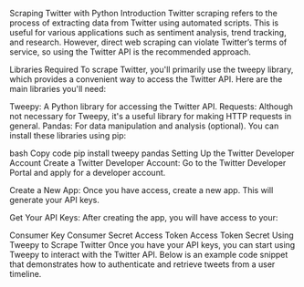 Scraping Twitter with Python
Introduction
Twitter scraping refers to the process of extracting data from Twitter using automated scripts. This is useful for various applications such as sentiment analysis, trend tracking, and research. However, direct web scraping can violate Twitter’s terms of service, so using the Twitter API is the recommended approach.

Libraries Required
To scrape Twitter, you'll primarily use the tweepy library, which provides a convenient way to access the Twitter API. Here are the main libraries you'll need:

Tweepy: A Python library for accessing the Twitter API.
Requests: Although not necessary for Tweepy, it's a useful library for making HTTP requests in general.
Pandas: For data manipulation and analysis (optional).
You can install these libraries using pip:

bash
Copy code
pip install tweepy pandas
Setting Up the Twitter Developer Account
Create a Twitter Developer Account: Go to the Twitter Developer Portal and apply for a developer account.

Create a New App: Once you have access, create a new app. This will generate your API keys.

Get Your API Keys: After creating the app, you will have access to your:

Consumer Key
Consumer Secret
Access Token
Access Token Secret
Using Tweepy to Scrape Twitter
Once you have your API keys, you can start using Tweepy to interact with the Twitter API. Below is an example code snippet that demonstrates how to authenticate and retrieve tweets from a user timeline.
